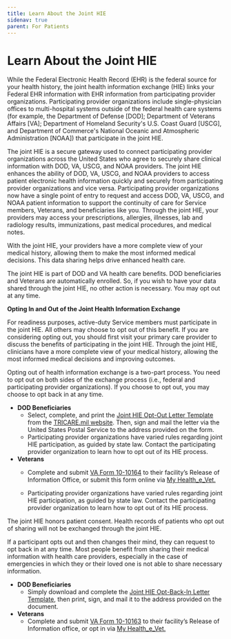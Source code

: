 ```yaml
---
title: Learn About the Joint HIE
sidenav: true
parent: For Patients
---
```

# Learn About the Joint HIE

While the Federal Electronic Health Record (EHR) is the federal source for your health history, the joint health information exchange (HIE) links your Federal EHR information with EHR information from participating provider organizations. Participating provider organizations include single-physician offices to multi-hospital systems outside of the federal health care systems (for example, the Department of Defense [DOD]; Department of Veterans Affairs [VA]; Department of Homeland Security's U.S. Coast Guard [USCG], and Department of Commerce's National Oceanic and Atmospheric Administration [NOAA]) that participate in the joint HIE.

The joint HIE is a secure gateway used to connect participating provider organizations across the United States who agree to securely share clinical information with DOD, VA, USCG, and NOAA providers. The joint HIE enhances the ability of DOD, VA, USCG, and NOAA providers to access patient electronic health information quickly and securely from participating provider organizations and vice versa. Participating provider organizations now have a single point of entry to request and access DOD, VA, USCG, and NOAA patient information to support the continuity of care for Service members, Veterans, and beneficiaries like you. Through the joint HIE, your providers may access your prescriptions, allergies, illnesses, lab and radiology results, immunizations, past medical procedures, and medical notes.

With the joint HIE, your providers have a more complete view of your medical history, allowing them to make the most informed medical decisions. This data sharing helps drive enhanced health care.

The joint HIE is part of DOD and VA health care benefits. DOD beneficiaries and Veterans are automatically enrolled. So, if you wish to have your data shared through the joint HIE, no other action is necessary. You may opt out at any time.

**Opting In and Out of the Joint Health Information Exchange**

For readiness purposes, active-duty Service members must participate in the joint HIE. All others may choose to opt out of this benefit. If you are considering opting out, you should first visit your primary care provider to discuss the benefits of participating in the joint HIE. Through the joint HIE, clinicians have a more complete view of your medical history, allowing the most informed medical decisions and improving outcomes.

Opting out of health information exchange is a two-part process. You need to opt out on both sides of the exchange process (i.e., federal and participating provider organizations). If you choose to opt out, you may choose to opt back in at any time.

- **DOD Beneficiaries**
  - Select, complete, and print the [Joint HIE Opt-Out Letter Template](https://tricare.mil/-/media/Files/TRICARE/Forms/Opt-Out-Letter-Template-PDF.pdf?la=en&hash=CC5FD8B5403C4980C274C4B591C257C06F00D30EEBC3E63B2CC65D2C0AFD861A) from the [TRICARE.mil website](https://www.tricare.mil/PatientResources/MedicalRecords/jHIE). Then, sign and mail the letter via the United States Postal Service to the address provided on the form.
  - Participating provider organizations have varied rules regarding joint HIE participation, as guided by state law. Contact the participating provider organization to learn how to opt out of its HIE process.
- **Veterans**
  - Complete and submit [VA Form 10-10164](https://www.va.gov/find-forms/about-form-10-10164) to their facility’s Release of Information Office, or submit this form online via [My Health_e_Vet.](https://www.myhealth.va.gov/mhv-portal-web/home)

  - Participating provider organizations have varied rules regarding joint HIE participation, as guided by state law. Contact the participating provider organization to learn how to opt out of its HIE process.

The joint HIE honors patient consent. Health records of patients who opt out of sharing will not be exchanged through the joint HIE.

If a participant opts out and then changes their mind, they can request to opt back in at any time. Most people benefit from sharing their medical information with health care providers, especially in the case of emergencies in which they or their loved one is not able to share necessary information.

- **DOD Beneficiaries**
  - Simply download and complete the [Joint HIE Opt-Back-In Letter Template](https://tricare.mil/-/media/Files/TRICARE/Forms/JointHIE_OPTIN-Letter_accessible.pdf?la=en&hash=8FDB9213930064B086ED4A9457B61F8E1FA3A3052FFFA387902898EBD919F926), then print, sign, and mail it to the address provided on the document.
- **Veterans**
  - Complete and submit [VA Form 10-10163](https://www.va.gov/find-forms/about-form-10-10163) to their facility’s Release of Information office, or opt in via [My Health_e_Vet.](https://www.myhealth.va.gov/mhv-portal-web/home)





